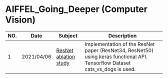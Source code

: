 # AIFFEL_Going_Deeper (Computer Vision)

|NO.|Date|Subject|Description|
|---|----|-------|-----------|
|1|2021/04/06|[ResNet ablation study](https://github.com/rladjswkd/AIFFEL_Going_Deeper/blob/main/%5B20210406%5DResNet%20Ablation%20Study/ResNet%20Ablation%20Study.ipynb)|Implementation of the ResNet paper (ResNet34, ResNet50) using keras functional API. Tensorflow Dataset cats_vs_dogs is used.|
